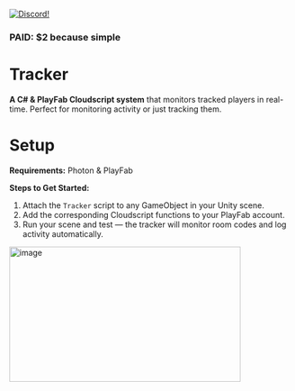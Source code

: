 <a href="https://discord.gg/CsMdeERN57"><img src="https://img.shields.io/badge/discord-brightgreen.svg?style=for-the-badge&logo=discord&colorA=23272a&colorB=7289da" alt="Discord!"></a>
### PAID: $2 because simple
# Tracker
**A C# & PlayFab Cloudscript system** that monitors tracked players in real-time. Perfect for monitoring activity or just tracking them.

# Setup
**Requirements:** Photon & PlayFab  

**Steps to Get Started:**
1. Attach the `Tracker` script to any GameObject in your Unity scene.
2. Add the corresponding Cloudscript functions to your PlayFab account.
3. Run your scene and test — the tracker will monitor room codes and log activity automatically.
<img width="411" height="240" alt="image" src="https://github.com/user-attachments/assets/1931cd93-bff7-4226-81b2-7c04954b3631" />
